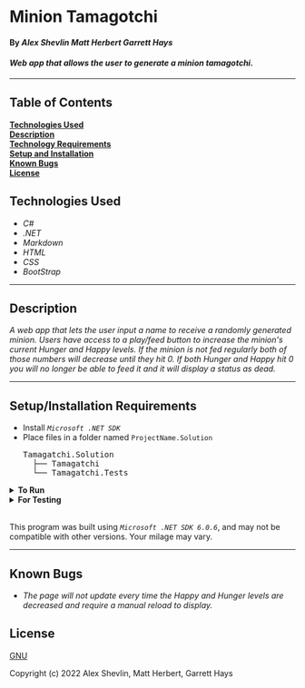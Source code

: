 # Minion Tamagotchi

#### By _**Alex Shevlin Matt Herbert Garrett Hays**_  

#### _Web app that allows the user to generate a minion tamagotchi._  

---

## Table of Contents

**[Technologies Used](#technologies-used)  
[Description](#description)  
[Technology Requirements](#technology-requirements)  
[Setup and Installation](#setupinstallation-requirements)  
[Known Bugs](#known-bugs)  
[License](#license)**

## Technologies Used

* _C#_
* _.NET_
* _Markdown_
* _HTML_
* _CSS_
* _BootStrap_

---
## Description

_A web app that lets the user input a name to receive a randomly generated minion. Users have access to a play/feed button to increase the minion's current Hunger and Happy levels. If the minion is not fed regularly both of those numbers will decrease until they hit 0. If both Hunger and Happy hit 0 you will no longer be able to feed it and it will display a status as dead._

---
## Setup/Installation Requirements

* Install *`Microsoft .NET SDK`*
* Place files in a folder named `ProjectName.Solution`
    <pre>Tamagatchi.Solution
    ├── Tamagatchi
    └── Tamagatchi.Tests</pre>
<details>
<summary><strong>To Run</strong></summary>
Navigate to  
   <pre>Tamagatchi.Solution
   ├── <strong>Tamagatchi</strong>
   └── Tamagatchi.Tests</pre>

Run ```$ dotnet run``` in the console
</details>

<details>
<summary><strong>For Testing</strong></summary>
Navigate to  
    <pre>Tamagatchi.Solution
    ├── Tamagatchi
    └── <strong>Tamagatchi.Tests</strong></pre>

Run ```$ dotnet test``` in the console

</details>
<br>

This program was built using *`Microsoft .NET SDK 6.0.6`*, and may not be compatible with other versions. Your milage may vary.

---
## Known Bugs

* _The page will not update every time the Happy and Hunger levels are decreased and require a manual reload to display._

## License

[GNU](/LICENSE-GNU)

Copyright (c) 2022 Alex Shevlin, Matt Herbert, Garrett Hays


